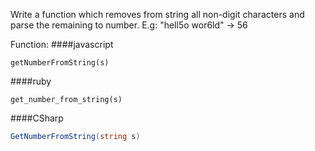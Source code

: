Write a function which removes from string all non-digit characters and parse the remaining to number. E.g: "hell5o wor6ld" -> 56

Function:
####javascript
```
getNumberFromString(s)
```
####ruby
```
get_number_from_string(s)
```

####CSharp

```csharp
GetNumberFromString(string s)
```